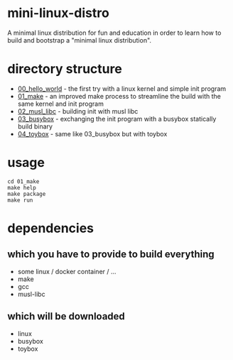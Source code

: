 # mini-linux-distro
A minimal linux distribution for fun and education in order to learn how to build and bootstrap a "minimal linux distribution".

# directory structure
* [00_hello_world](./00_hello_world) - the first try with a linux kernel and simple init program
* [01_make](.01_make) - an improved make process to streamline the build with the same kernel and init program
* [02_musl_libc](02_musl_libc) - building init with musl libc
* [03_busybox](03_busybox) - exchanging the init program with a busybox statically build binary
* [04_toybox](04_toybox) - same like 03_busybox but with toybox


# usage

```
cd 01_make
make help
make package
make run
```


# dependencies 

## which you have to provide to build everything

* some linux / docker container / ...
* make
* gcc
* musl-libc


## which will be downloaded

* linux
* busybox
* toybox


